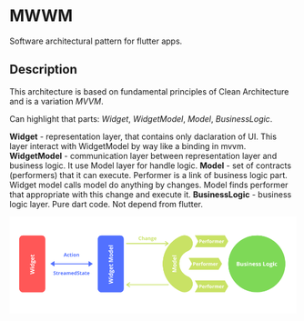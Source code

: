 # MWWM

Software architectural pattern for flutter apps.

## Description

This architecture is based on fundamental principles of Clean Architecture and is a variation *MVVM*.

Can highlight that parts: *Widget*, *WidgetModel*, *Model*, *BusinessLogic*.

**Widget** - representation layer, that contains only daclaration of UI. This layer interact with WidgetModel by way like a binding in mvvm.
**WidgetModel** - communication layer between representation layer and business logic. It use Model layer for handle logic.
**Model** - set of contracts (performers) that it can execute. Performer is a link of business logic part. Widget model calls model do anything by changes. Model finds performer that appropriate with this change and execute it.
**BusinessLogic** - business logic layer. Pure dart code. Not depend from flutter.

![](images/mwwm.png) 